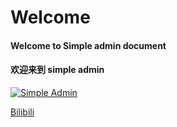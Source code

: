 # Welcome 

#### Welcome to Simple admin document

#### 欢迎来到 simple admin

[![Simple Admin](https://res.cloudinary.com/marcomontalbano/image/upload/v1662387686/video_to_markdown/images/youtube--Cr_qmYS0duI-c05b58ac6eb4c4700831b2b3070cd403.jpg)](https://www.youtube.com/watch?v=Cr_qmYS0duI "Simple Admin")

[Bilibili](https://www.bilibili.com/video/BV1ie4y1o7z7)